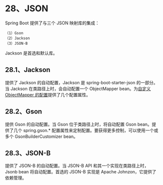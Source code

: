 # 28、JSON

Spring Boot 提供了与三个 JSON 映射库的集成：

    （1）Gson
    （2）Jackson
    （3）JSON-B

Jackson 是首选和默认库。

## 28.1、Jackson

提供了 Jackson 的自动配置，Jackson 是 spring-boot-starter-json 的一部分。当 Jackson 在类路径上时，会自动配置一个 ObjectMapper bean。为[自定义 ObjectMapper 的配置](https://docs.spring.io/spring-boot/docs/2.1.6.RELEASE/reference/html/howto-spring-mvc.html#howto-customize-the-jackson-objectmapper)提供了几个配置属性。

## 28.2、Gson

提供 Gson 的自动配置。当 Gson 位于类路径上时，将自动配置 Gson bean。提供了几个 spring.gson.* 配置属性来定制配置。要获得更多控制，可以使用一个或多个 GsonBuilderCustomizer bean。

## 28.3、JSON-B

提供了 JSON-B 的自动配置。当 JSON-B API 和其一个实现在类路径上时，Jsonb bean 将自动配置。首选的 JSON-B 实现是 Apache Johnzon，它提供了依赖管理。

